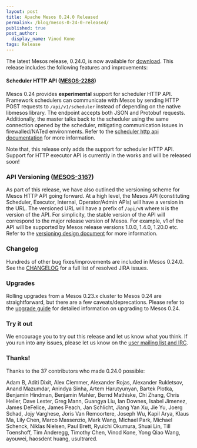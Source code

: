 ```yaml
---
layout: post
title: Apache Mesos 0.24.0 Released
permalink: /blog/mesos-0-24-0-released/
published: true
post_author:
  display_name: Vinod Kone
tags: Release
---
```


The latest Mesos release, 0.24.0, is now available for [download](http://mesos.apache.org/downloads). This release includes the following features and improvements:

#### Scheduler HTTP API ([MESOS-2288](https://issues.apache.org/jira/browse/MESOS-2288))

Mesos 0.24 provides **experimental** support for scheduler HTTP API. Framework schedulers can communicate with Mesos by sending HTTP POST requests to `/api/v1/scheduler` instead of depending on the native libmesos library. The endpoint accepts both JSON and Protobuf requests. Additionally, the master talks back to the scheduler using the same connection opened by the scheduler, mitigating communication issues in firewalled/NATed environments. Refer to the [scheduler http api documentation](http://mesos.apache.org/documentation/latest/scheduler_http_api/) for more information.

Note that, this release only adds the support for scheduler HTTP API. Support for HTTP executor API is currently in the works and will be released soon!

### API Versioning ([MESOS-3167](https://issues.apache.org/jira/browse/MESOS-3167))

As part of this release, we have also outlined the versioning scheme for Mesos HTTP API going forward. At a high level, the Mesos API (constituting Scheduler, Executor, Internal, Operator/Admin APIs) will have a version in the URL. The versioned URL will have a prefix of `/api/vN` where `N` is the version of the API. For simplicity, the stable version of the API will correspond to the major release version of Mesos. For example, v1 of the API will be supported by Mesos release versions 1.0.0, 1.4.0, 1.20.0 etc. Refer to the [versioning design document](https://docs.google.com/document/d/1-iQjo6778H_fU_1Zi_Yk6szg8qj-wqYgVgnx7u3h6OU/edit#) for more information.


### Changelog
Hundreds of other bug fixes/improvements are included in Mesos 0.24.0.
See the [CHANGELOG](https://gitbox.apache.org/repos/asf?p=mesos.git;a=blob_plain;f=CHANGELOG;hb=0.24.0) for a full list of resolved JIRA issues.

### Upgrades

Rolling upgrades from a Mesos 0.23.x cluster to Mesos 0.24 are straightforward, but there are a few caveats/deprecations.
Please refer to the [upgrade guide](http://mesos.apache.org/documentation/latest/upgrades/) for detailed information on upgrading to Mesos 0.24.


### Try it out

We encourage you to try out this release and let us know what you think. If you run into any issues, please let us know on the [user mailing list and IRC](https://mesos.apache.org/community).

### Thanks!

Thanks to the 37 contributors who made 0.24.0 possible:

Adam B, Aditi Dixit, Alex Clemmer, Alexander Rojas, Alexander Rukletsov, Anand Mazumdar, Anindya Sinha, Artem Harutyunyan, Bartek Plotka, Benjamin Hindman, Benjamin Mahler, Bernd Mathiske, Chi Zhang, Chris Heller, Dave Lester, Greg Mann, Guangya Liu, Ian Downes, Isabel Jimenez, James DeFelice, James Peach, Jan Schlicht, Jiang Yan Xu, Jie Yu, Joerg Schad, Jojy Varghese, Joris Van Remoortere, Joseph Wu, Kapil Arya, Klaus Ma, Lily Chen, Marco Massenzio, Mark Wang, Michael Park, Michael Schenck, Niklas Nielsen, Paul Brett, Ryuichi Okumura, Shuai Lin, Till Toenshoff, Tim Anderegg, Timothy Chen, Vinod Kone, Yong Qiao Wang, ayouwei, haosdent huang, usultrared.